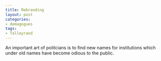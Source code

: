 ```yaml
---
title: Rebranding
layout: post
categories:
- demagogues
tags:
- Talleyrand
---
```


An important art of politcians is to find new names for institutions which under old names have become odious to the public.